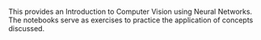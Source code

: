 This provides an Introduction to Computer Vision using Neural Networks.
The notebooks serve as exercises to practice the application of concepts discussed.